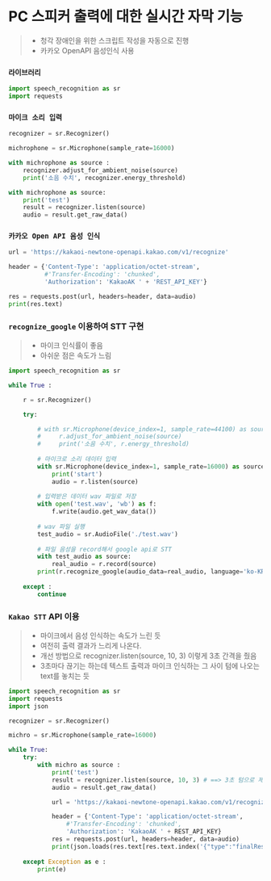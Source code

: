 # PC 스피커 출력에 대한 실시간 자막 기능

> - 청각 장애인을 위한 스크립트 작성을 자동으로 진행
> - 카카오 OpenAPI 음성인식 사용



### `라이브러리`

```python
import speech_recognition as sr
import requests
```



### `마이크 소리 입력`

```python
recognizer = sr.Recognizer()

michrophone = sr.Microphone(sample_rate=16000)

with michrophone as source :
    recognizer.adjust_for_ambient_noise(source)
    print('소음 수치', recognizer.energy_threshold)

with michrophone as source:
    print('test')
    result = recognizer.listen(source)
    audio = result.get_raw_data()
```



### `카카오 Open API 음성 인식`

```python
url = 'https://kakaoi-newtone-openapi.kakao.com/v1/recognize'

header = {'Content-Type': 'application/octet-stream',
          #'Transfer-Encoding': 'chunked',
          'Authorization': 'KakaoAK ' + 'REST_API_KEY'}

res = requests.post(url, headers=header, data=audio)
print(res.text)
```



### `recognize_google` 이용하여 STT 구현

> - 마이크 인식률이 좋음
> - 아쉬운 점은 속도가 느림

```python
import speech_recognition as sr

while True :

    r = sr.Recognizer()

    try:

        # with sr.Microphone(device_index=1, sample_rate=44100) as source :
        #     r.adjust_for_ambient_noise(source)
        #     print('소음 수치', r.energy_threshold)
		
        # 마이크로 소리 데이터 입력
        with sr.Microphone(device_index=1, sample_rate=16000) as source:
            print('start')
            audio = r.listen(source)
	
    	# 입력받은 데이터 wav 파일로 저장
        with open('test.wav', 'wb') as f:
            f.write(audio.get_wav_data())
		
        # wav 파일 실행
        test_audio = sr.AudioFile('./test.wav')
		
        # 파일 음성을 record해서 google api로 STT
        with test_audio as source:
            real_audio = r.record(source)
        print(r.recognize_google(audio_data=real_audio, language='ko-KR'))
    
    except :
        continue
```



### `Kakao STT` API 이용 

> - 마이크에서 음성 인식하는 속도가 느린 듯
> - 여전히 출력 결과가 느리게 나온다.
> - 개선 방법으로 recognizer.listen(source, 10, 3) 이렇게 3초 간격을 줬음
> - 3초마다 끊기는 하는데 텍스트 출력과 마이크 인식하는 그 사이 텀에 나오는 text를 놓치는 듯

```python
import speech_recognition as sr
import requests
import json

recognizer = sr.Recognizer()

michro = sr.Microphone(sample_rate=16000)

while True:
    try:
        with michro as source :
            print('test')
            result = recognizer.listen(source, 10, 3) # ==> 3초 텀으로 제한
            audio = result.get_raw_data()

            url = 'https://kakaoi-newtone-openapi.kakao.com/v1/recognize'

            header = {'Content-Type': 'application/octet-stream',
                #'Transfer-Encoding': 'chunked',
                'Authorization': 'KakaoAK ' + REST_API_KEY}
            res = requests.post(url, headers=header, data=audio)
            print(json.loads(res.text[res.text.index('{"type":"finalResult"'):res.text.rindex('}')+1])['value'])
    
    except Exception as e :
        print(e)

```

